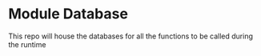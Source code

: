 # Module Database
This repo will house the databases for all the functions to be called during the runtime
